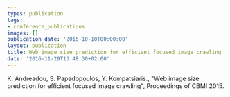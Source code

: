 ```yaml
---
types: publication
tags:
- conference_publications
images: []
publication_date: '2016-10-10T00:00:00'
layout: publication
title: Web image size prediction for efficient focused image crawling
date: '2016-11-29T13:48:30+02:00'
---
```

<p>K. Andreadou, S. Papadopoulos, Y. Kompatsiaris., "Web image size prediction for efficient focused image crawling", Proceedings of CBMI 2015.</p>
